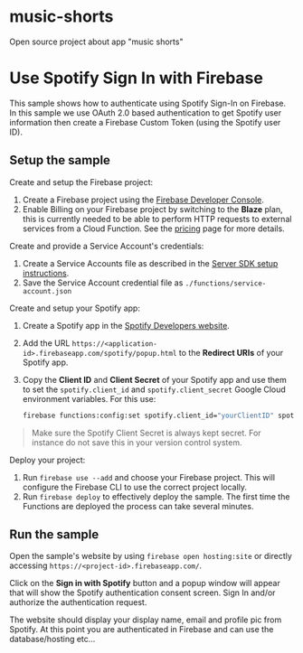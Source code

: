 # music-shorts
Open source project about app "music shorts"


# Use Spotify Sign In with Firebase

This sample shows how to authenticate using Spotify Sign-In on Firebase. In this sample we use OAuth 2.0 based authentication to get Spotify user information then create a Firebase Custom Token (using the Spotify user ID).


## Setup the sample

Create and setup the Firebase project:
 1. Create a Firebase project using the [Firebase Developer Console](https://console.firebase.google.com).
 1. Enable Billing on your Firebase project by switching to the **Blaze** plan, this is currently needed to be able to perform HTTP requests to external services from a Cloud Function. See the [pricing](https://firebase.google.com/pricing/) page for more details.

Create and provide a Service Account's credentials:
 1. Create a Service Accounts file as described in the [Server SDK setup instructions](https://firebase.google.com/docs/server/setup#add_firebase_to_your_app).
 1. Save the Service Account credential file as `./functions/service-account.json`

Create and setup your Spotify app:
 1. Create a Spotify app in the [Spotify Developers website](https://developer.spotify.com/my-applications/).
 1. Add the URL `https://<application-id>.firebaseapp.com/spotify/popup.html` to the
    **Redirect URIs** of your Spotify app.
 1. Copy the **Client ID** and **Client Secret** of your Spotify app and use them to set the `spotify.client_id` and `spotify.client_secret` Google Cloud environment variables. For this use:

    ```bash
    firebase functions:config:set spotify.client_id="yourClientID" spotify.client_secret="yourClientSecret"
    ```

 > Make sure the Spotify Client Secret is always kept secret. For instance do not save this in your version control system.

Deploy your project:
 1. Run `firebase use --add` and choose your Firebase project. This will configure the Firebase CLI to use the correct project locally.
 1. Run `firebase deploy` to effectively deploy the sample. The first time the Functions are deployed the process can take several minutes.


## Run the sample

Open the sample's website by using `firebase open hosting:site` or directly accessing `https://<project-id>.firebaseapp.com/`.

Click on the **Sign in with Spotify** button and a popup window will appear that will show the Spotify authentication consent screen. Sign In and/or authorize the authentication request.

The website should display your display name, email and profile pic from Spotify. At this point you are authenticated in Firebase and can use the database/hosting etc...